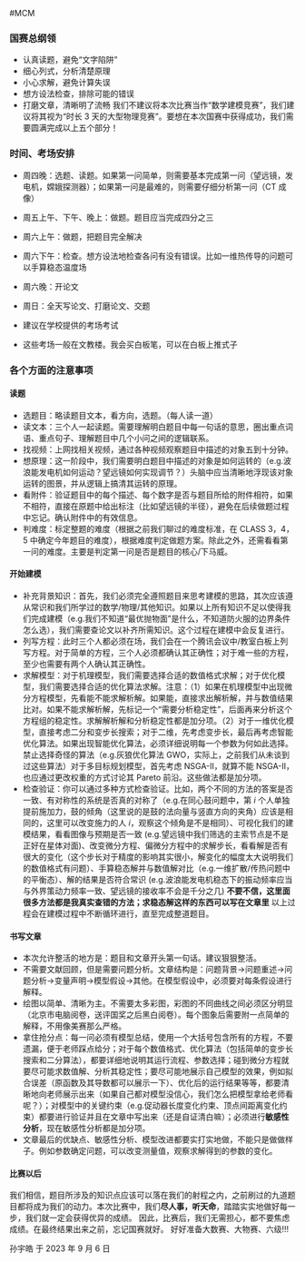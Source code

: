#MCM 

### 国赛总纲领
- 认真读题，避免“文字陷阱”
- 细心列式，分析清楚原理
- 小心求解，避免计算失误
- 想方设法检查，排除可能的错误
- 打磨文章，清晰明了流畅
我们不建议将本次比赛当作“数学建模竞赛”，我们建议将其视为“时长 3 天的大型物理竞赛”。要想在本次国赛中获得成功，我们需要圆满完成以上五个部分！

### 时间、考场安排
- 周四晚：选题、读题。如果第一问简单，则需要基本完成第一问（望远镜，发电机，嫦娥探测器）；如果第一问是最难的，则需要仔细分析第一问（CT 成像）
- 周五上午、下午、晚上：做题。题目应当完成四分之三
- 周六上午：做题，把题目完全解决
- 周六下午：检查。想方设法地检查各问有没有错误。比如一维热传导的问题可以手算稳态温度场
- 周六晚：开论文
- 周日：全天写论文、打磨论文、交题

- 建议在学校提供的考场考试
- 这些考场一般在文教楼。我会买白板笔，可以在白板上推式子

### 各个方面的注意事项
#### 读题
- 选题目：略读题目文本，看方向，选题。（每人读一道）
- 读文本：三个人一起读题。需要理解明白题目中每一句话的意思，圈出重点词语、重点句子、理解题目中几个小问之间的逻辑联系。
- 找视频：上网找相关视频，通过各种视频观察题目中描述的对象五到十分钟。
- 想原理：这一阶段中，我们需要明白题目中描述的对象是如何运转的（e.g.波浪能发电机如何运动？望远镜如何实现调节？）头脑中应当清晰地浮现该对象运转的图景，并从逻辑上搞清其运转的原理。
- 看附件：验证题目中的每个描述、每个数字是否与题目所给的附件相符，如果不相符，直接在原题中给出标注（比如望远镜的半径），避免在后续做题过程中忘记。确认附件中的有效信息。
- 判难度：标定整题的难度（根据之前我们聊过的难度标准，在 CLASS 3，4，5 中确定今年题目的难度），根据难度判定做题方案。除此之外，还需看看第一问的难度。主要是判定第一问是否是题目的核心/下马威。

#### 开始建模
- 补充背景知识：首先，我们必须完全遵照题目来思考建模的思路，其次应该遵从常识和我们所学过的数学/物理/其他知识。如果以上所有知识不足以使得我们完成建模（e.g.我们不知道“最优抛物面”是什么，不知道防火服的边界条件怎么选），我们需要查论文以补齐所需知识。这个过程在建模中会反复进行。
- 列写方程：此时三个人都必须在场，我们会在一个腾讯会议中/教室白板上列写方程。对于简单的方程，三个人必须都确认其正确性；对于难一些的方程，至少也需要有两个人确认其正确性。
- 求解模型：对于机理模型，我们需要选择合适的数值格式求解；对于优化模型，我们需要选择合适的优化算法求解。注意：（1）如果在机理模型中出现微分方程模型，先看能不能求解析解。如果能，直接求出解析解，并与数值结果比对。如果不能求解析解，先标记一个“需要分析稳定性”，后面再来分析这个方程组的稳定性。求解解析解和分析稳定性都是加分项。（2）对于一维优化模型，直接考虑二分和变步长搜索；对于二维，先考虑变步长，最后再考虑智能优化算法。如果出现智能优化算法，必须详细说明每一个参数为何如此选择。禁止选择奇怪的算法（e.g.灰狼优化算法 GWO，实际上，之前我们从未谈到过这些算法）对于多目标规划模型，首先考虑 NSGA-II，就算不能 NSGA-II，也应通过更改权重的方式讨论其 Pareto 前沿。这些做法都是加分项。
- 检查验证：你可以通过多种方式检查验证。比如，两个不同的方法的答案是否一致、有对称性的系统是否真的对称了（e.g.在同心鼓问题中，第 $i$ 个人单独提前施加力，鼓的倾角（这里说的是鼓的法向量与竖直方向的夹角）应该是相同的，这里可以改变施力的人 $i$，观察这个倾角是不是相同）、可视化我们的建模结果，看看图像与预期是否一致 (e.g.望远镜中我们筛选的主索节点是不是正好在星体对面)、改变微分方程、偏微分方程中的求解步长，看看解是否有很大的变化（这个步长对于精度的影响其实很小，解变化的幅度太大说明我们的数值格式有问题）、手算稳态解并与数值解对比（e.g.一维扩散/传热问题中的平衡态）、解的结果是否符合常识 (e.g.波浪能发电机稳态下的振动频率应当与外界策动力频率一致、望远镜的接收率不会是千分之几)   **不要不信，这里面很多方法都是我真实查错的方法；求稳态解这样的东西可以写在文章里**
以上过程会在建模过程中不断循环进行，直至完成整道题目。

#### 书写文章
- 本次允许整活的地方是：题目和文章开头第一句话。建议狠狠整活。
- 不需要文献回顾，但是需要问题分析。文章结构是：问题背景->问题重述->问题分析->变量声明->模型假设->其他。在模型假设中，必须要对每条假设进行解释。
- 绘图以简单、清晰为主。不需要太多彩图，彩图的不同曲线之间必须区分明显（北京市电脑阅卷，送评国奖之后黑白阅卷）。每个图象后需要附一点简单的解释，不用像美赛那么严格。
- 拿住抢分点：每一问必须有模型总结，使用一个大括号包含所有的方程，不要遗漏，便于老师踩点给分；对于每个数值格式、优化算法（包括简单的变步长搜索和二分算法），都要详细地说明其运行流程、参数选择；碰到微分方程就要尽可能求数值解、分析其稳定性；要尽可能地展示自己模型的效果，例如拟合误差（原函数及其导数都可以展示一下）、优化后的运行结果等等，都要清晰地向老师展示出来（如果自己都对模型没信心，我们怎么把模型拿给老师看呢？）；对模型中的关键约束（e.g.促动器长度变化约束、顶点间距离变化约束）都要进行验证并且在文章中写出来（还是自证清白嘛）；必须进行**敏感性分析**，现在敏感性分析都是加分项。
- 文章最后的优缺点、敏感性分析、模型改进都要实打实地做，不能只是做做样子。例如参数确定问题，可以改变测量值，观察求解得到的参数的变化。

#### 比赛以后
我们相信，题目所涉及的知识点应该可以落在我们的射程之内，之前刷过的九道题目都将成为我们的动力。本次比赛中，我们**尽人事，听天命**，踏踏实实地做好每一步，我们就一定会获得优异的成绩。
因此，比赛后，我们无需担心，都不要焦虑成绩。在最终结果出来之前，忘记国赛就好。
好好准备大数赛、大物赛、六级!!!



孙宇皓
于 2023 年 9 月 6 日




